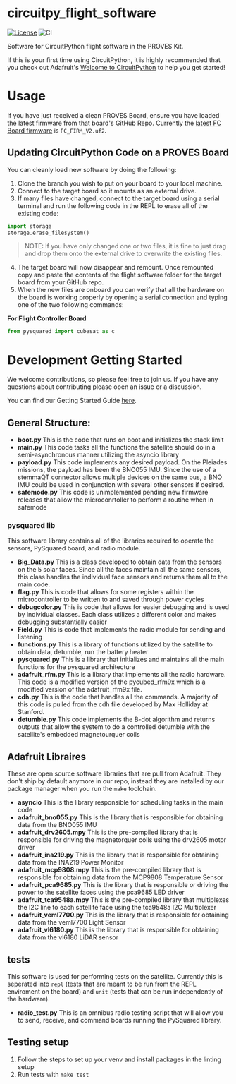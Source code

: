 # circuitpy_flight_software

[![License](https://img.shields.io/badge/license-MIT-blue.svg)](LICENSE)
![CI](https://github.com/texas-state-space-lab/pikvm-tailscale-certificate-renewer/actions/workflows/ci.yaml/badge.svg)

Software for CircuitPython flight software in the PROVES Kit.

If this is your first time using CircuitPython, it is highly recommended that you check out Adafruit's [Welcome to CircuitPython](https://learn.adafruit.com/welcome-to-circuitpython/overview?gad_source=1&gbraid=0AAAAADx9JvTRorSR2psQubn32WqebKusM&gclid=CjwKCAiA-Oi7BhA1EiwA2rIu28YArt-jNTE3W3uwE055Tp7hyH9c9pE_NsqIOOh1aopnW00qXGBedRoChysQAvD_BwE) to help you get started!

# Usage
If you have just received a clean PROVES Board, ensure you have loaded the latest firmware from that board's GitHub Repo. Currently the [latest FC Board firmware](https://github.com/proveskit/flight_controller_board/tree/main/Firmware) is `FC_FIRM_V2.uf2`.

## Updating CircuitPython Code on a PROVES Board
You can cleanly load new software by doing the following:
1. Clone the branch you wish to put on your board to your local machine.
2. Connect to the target board so it mounts as an external drive.
3. If many files have changed, connect to the target board using a serial terminal and run the following code in the REPL to erase all of the existing code:
  ```py
  import storage
  storage.erase_filesystem()
  ```
  > NOTE: If you have only changed one or two files, it is fine to just drag and drop them onto the external drive to overwrite the existing files.
4. The target board will now disappear and remount. Once remounted copy and paste the contents of the flight software folder for the target board from your GitHub repo.
5. When the new files are onboard you can verify that all the hardware on the board is working properly by opening a serial connection and typing one of the two following commands:

__For Flight Controller Board__
```py
from pysquared import cubesat as c
```
# Development Getting Started
We welcome contributions, so please feel free to join us. If you have any questions about contributing please open an issue or a discussion.

You can find our Getting Started Guide [here](docs/dev-guide.md).

## General Structure:
- **boot.py** This is the code that runs on boot and initializes the stack limit
- **main.py** This code tasks all the functions the satellite should do in a semi-asynchronous manner utilizing the asyncio library
- **payload.py** This code implements any desired payload. On the Pleiades missions, the payload has been the BNO055 IMU. Since the use of a stemmaQT connector allows multiple devices on the same bus, a BNO IMU could be used in conjunction with several other sensors if desired.
- **safemode.py** This code is unimplemented pending new firmware releases that allow the microconrtoller to perform a routine when in safemode
### pysquared lib
This software library contains all of the libraries required to operate the sensors, PySquared board, and radio module.
- **Big_Data.py** This is a class developed to obtain data from the sensors on the 5 solar faces. Since all the faces maintain all the same sensors, this class handles the individual face sensors and returns them all to the main code.
- **flag.py** This is code that allows for some registers within the microcontroller to be written to and saved through power cycles
- **debugcolor.py** This is code that allows for easier debugging and is used by individual classes. Each class utilizes a different color and makes debugging substantially easier
- **Field.py** This is code that implements the radio module for sending and listening
- **functions.py** This is a library of functions utilized by the satellite to obtain data, detumble, run the battery heater
- **pysquared.py** This is a library that initializes and maintains all the main functions for the pysquared architecture
- **adafruit_rfm.py** This is a library that implements all the radio hardware. This code is a modified version of the pycubed_rfm9x which is a modified version of the adafruit_rfm9x file.
- **cdh.py** This is the code that handles all the commands. A majority of this code is pulled from the cdh file developed by Max Holliday at Stanford.
- **detumble.py** This code implements the B-dot algorithm and returns outputs that allow the system to do a controlled detumble with the satellite's embedded magnetourquer coils
## Adafruit Libraires
These are open source software libraries that are pull from Adafruit. They don't ship by default anymore in our repo, instead they are installed by our package manager when you run the `make` toolchain. 
- **asyncio** This is the library responsible for scheduling tasks in the main code
- **adafruit_bno055.py** This is the library that is responsible for obtaining data from the BNO055 IMU
- **adafruit_drv2605.mpy** This is the pre-compiled library that is responsible for driving the magnetorquer coils using the drv2605 motor driver
- **adafruit_ina219.py** This is the library that is responsible for obtaining data from the INA219 Power Monitor
- **adafruit_mcp9808.mpy** This is the pre-compiled library that is responsible for obtaining data from the MCP9808 Temperature Sensor
- **adafruit_pca9685.py** This is the library that is responsible or driving the power to the satellite faces using the pca9685 LED driver
- **adafruit_tca9548a.mpy** This is the pre-compiled library that multiplexes the I2C line to each satellite face using the tca9548a I2C Multiplexer
- **adafruit_veml7700.py** This is the library that is responsible for obtaining data from the veml7700 Light Sensor
- **adafruit_vl6180.py** This is the library that is responsible for obtaining data from the vl6180 LiDAR sensor
## tests
This software is used for performing tests on the satellite. Currently this is seperated into `repl` (tests that are meant to be run from the REPL enviroment on the board) and `unit` (tests that can be run independently of the hardware). 
- **radio_test.py** This is an omnibus radio testing script that will allow you to send, receive, and command boards running the PySquared library. 

## Testing setup

1. Follow the steps to set up your venv and install packages in the linting setup
2. Run tests with `make test`
